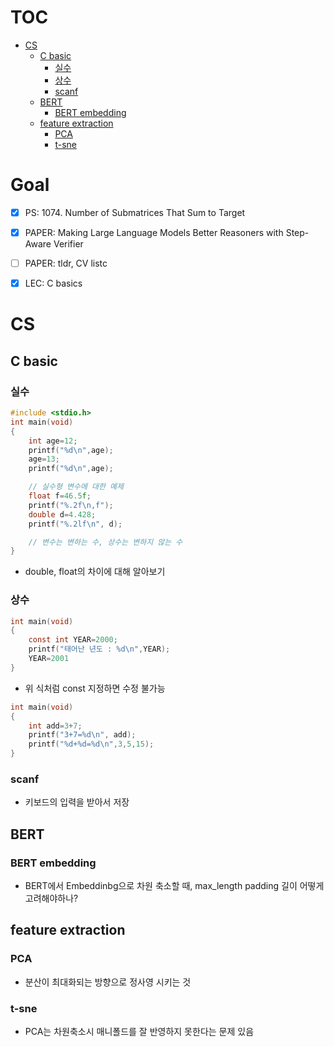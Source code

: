 # TOC
- [CS](#cs)
  * [C basic](#c-basic)
    + [실수](#--)
    + [상수](#--)
    + [scanf](#scanf)
  * [BERT](#bert)
    + [BERT embedding](#bert-embedding)
  * [feature extraction](#feature-extraction)
    + [PCA](#pca)
    + [t-sne](#t-sne)


# Goal

- [x] PS: 1074. Number of Submatrices That Sum to Target
- [x] PAPER: Making Large Language Models Better Reasoners with Step-Aware Verifier	
- [ ] PAPER: tldr, CV listc
- [x] LEC: C basics


# CS
## C basic
### 실수

```c
#include <stdio.h>
int main(void)
{
    int age=12;
    printf("%d\n",age);
    age=13;
    printf("%d\n",age);

    // 실수형 변수에 대한 예제
    float f=46.5f;
    printf("%.2f\n,f");
    double d=4.428;
    printf("%.2lf\n", d);

    // 변수는 변하는 수, 상수는 변하지 않는 수
}

```
- double, float의 차이에 대해 알아보기

### 상수
```c
int main(void)
{
    const int YEAR=2000;
    printf("태어난 년도 : %d\n",YEAR);
    YEAR=2001
}

```
- 위 식처럼 const 지정하면 수정 불가능

```c
int main(void)
{
    int add=3+7;
    printf("3+7=%d\n", add);
    printf("%d+%d=%d\n",3,5,15);
}

```

### scanf
- 키보드의 입력을 받아서 저장

## BERT
### BERT embedding
- BERT에서 Embeddinbg으로 차원 축소할 때, max_length padding 길이 어떻게 고려해야하나?



## feature extraction
### PCA
- 분산이 최대화되는 방향으로 정사영 시키는 것

### t-sne
- PCA는 차원축소시 매니폴드를 잘 반영하지 못한다는 문제 있음

